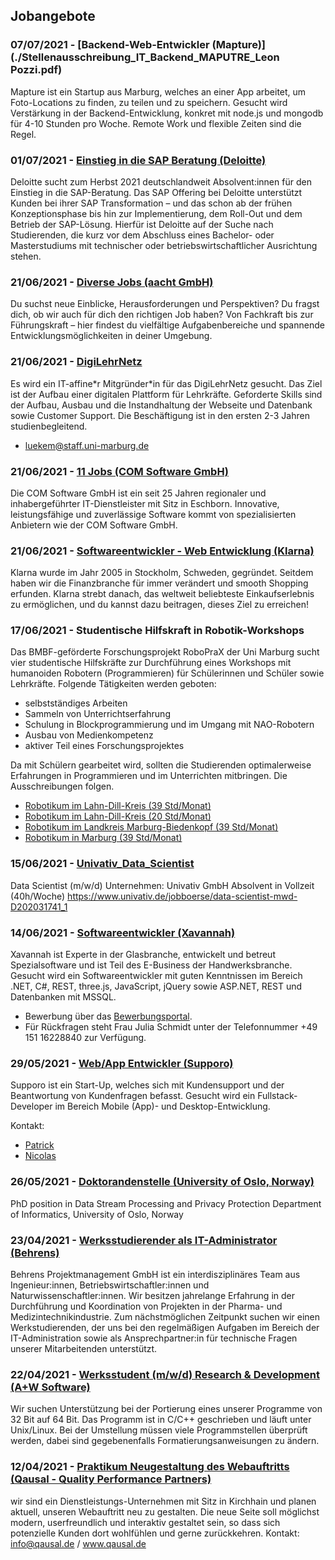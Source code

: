 ## Jobangebote

### 07/07/2021 - [Backend-Web-Entwickler (Mapture)](./Stellenausschreibung_IT_Backend_MAPUTRE_Leon Pozzi.pdf)
Mapture ist ein Startup aus Marburg, welches an einer App arbeitet, um Foto-Locations
zu finden, zu teilen und zu speichern. Gesucht wird Verstärkung in der Backend-Entwicklung,
konkret mit node.js und mongodb für 4-10 Stunden pro Woche. Remote Work und flexible Zeiten
sind die Regel.

### 01/07/2021 - [Einstieg in die SAP Beratung (Deloitte)](https://jobs.deloitte.de/job/mehrere-Standorte-Junior-SAP-Consultant-%28mwd%29-Dein-Einstieg-in-die-Beratung/634074701/)
Deloitte sucht zum Herbst 2021 deutschlandweit Absolvent:innen für den Einstieg in die SAP-Beratung. 
Das SAP Offering bei Deloitte unterstützt Kunden bei ihrer SAP Transformation – und das schon ab der frühen Konzeptionsphase bis hin zur Implementierung, dem Roll-Out und dem Betrieb der SAP-Lösung.
Hierfür ist Deloitte auf der Suche nach Studierenden, die kurz vor dem Abschluss eines Bachelor- oder Masterstudiums mit technischer oder betriebswirtschaftlicher Ausrichtung stehen.

### 21/06/2021 - [Diverse Jobs (aacht GmbH)](https://www.aacht.de/stellen)
Du suchst neue Einblicke, Herausforderungen und Perspektiven? Du fragst dich, ob wir auch für dich den richtigen Job haben? 
Von Fachkraft bis zur Führungskraft – hier findest du vielfältige Aufgabenbereiche und spannende Entwicklungsmöglichkeiten in deiner Umgebung.

### 21/06/2021 - [DigiLehrNetz](./digi_lehr_netzwerk.pdf)
Es wird ein IT-affine\*r Mitgründer\*in für das DigiLehrNetz gesucht. Das Ziel ist
der Aufbau einer digitalen Plattform für Lehrkräfte. Geforderte Skills sind der
Aufbau, Ausbau und die Instandhaltung der Webseite und Datenbank sowie Customer
Support. Die Beschäftigung ist in den ersten 2-3 Jahren studienbegleitend.

- [luekem@staff.uni-marburg.de](mailto:luekem@staff.uni-marburg.de)
### 21/06/2021 - [11 Jobs (COM Software GmbH)](https://www.kununu.com/de/com-software/jobs)
Die COM Software GmbH ist ein seit 25 Jahren regionaler und inhabergeführter IT-Dienstleister mit Sitz in Eschborn. 
Innovative, leistungsfähige und zuverlässige Software kommt von spezialisierten Anbietern wie der COM Software GmbH. 

### 21/06/2021 - [Softwareentwickler - Web Entwicklung (Klarna)](https://jobs.lever.co/klarna/6cf9d08f-266c-4cc3-b4f1-f77ebdceb097)
Klarna wurde im Jahr 2005 in Stockholm, Schweden, gegründet. Seitdem haben wir die Finanzbranche für immer verändert und smooth Shopping erfunden.
Klarna strebt danach, das weltweit beliebteste Einkaufserlebnis zu ermöglichen, und du kannst dazu beitragen, dieses Ziel zu erreichen! 

### 17/06/2021 - Studentische Hilfskraft in Robotik-Workshops
Das BMBF-geförderte Forschungsprojekt RoboPraX der Uni Marburg sucht vier studentische
Hilfskräfte zur Durchführung eines Workshops mit humanoiden Robotern (Programmieren)
für Schülerinnen und Schüler sowie Lehrkräfte. Folgende Tätigkeiten werden geboten:

- selbstständiges Arbeiten
- Sammeln von Unterrichtserfahrung
- Schulung in Blockprogrammierung und im Umgang mit NAO-Robotern
- Ausbau von Medienkompetenz
- aktiver Teil eines Forschungsprojektes

Da mit Schülern gearbeitet wird, sollten die Studierenden optimalerweise Erfahrungen
in Programmieren und im Unterrichten mitbringen. Die Ausschreibungen folgen.

- [Robotikum im Lahn-Dill-Kreis (39 Std/Monat)](./robotikum_ldk_39h.pdf)
- [Robotikum im Lahn-Dill-Kreis (20 Std/Monat)](./robotikum_ldk_20h.pdf)
- [Robotikum im Landkreis Marburg-Biedenkopf (39 Std/Monat)](./robotikum_mb_39h.pdf)
- [Robotikum in Marburg (39 Std/Monat)](./robotikum_m_39h.pdf)

### 15/06/2021 - [Univativ_Data_Scientist](./Univativ_Data_Scientist.md)
Data Scientist (m/w/d)
Unternehmen: Univativ GmbH
Absolvent in Vollzeit (40h/Woche)
https://www.univativ.de/jobboerse/data-scientist-mwd-D202031741_1

### 14/06/2021 - [Softwareentwickler (Xavannah)](./xavannah_softwareentwickler.pdf)
Xavannah ist Experte in der Glasbranche, entwickelt und betreut Spezialsoftware
und ist Teil des E-Business der Handwerksbranche. Gesucht wird ein Softwareentwickler
mit guten Kenntnissen im Bereich .NET, C#, REST, three.js, JavaScript, jQuery sowie
ASP.NET, REST und Datenbanken mit MSSQL.

- Bewerbung über das [Bewerbungsportal](https://jobs.a-w.com/de/jobposting/d182958110cf6f9ae7b7325f4f8e19bf63028a740/apply).
- Für Rückfragen steht Frau Julia Schmidt unter der Telefonnummer +49 151 16228840 zur Verfügung.

### 29/05/2021 - [Web/App Entwickler (Supporo)](./supporo_fullstack.pdf)
Supporo ist ein Start-Up, welches sich mit Kundensupport und der Beantwortung
von Kundenfragen befasst. Gesucht wird ein Fullstack-Developer im Bereich
Mobile (App)- und Desktop-Entwicklung.

Kontakt:

- [Patrick](https://linkedin.com/in/patrick-unrath)
- [Nicolas](https://linkedin.com/in/nicolas-rousselange)

### 26/05/2021 - [Doktorandenstelle (University of Oslo, Norway)](./Parrot-PhD-position.pdf)
PhD position in Data Stream Processing and Privacy Protection
Department of Informatics, University of Oslo, Norway

### 23/04/2021 - [Werksstudierender als IT-Administrator (Behrens)](./IT-Administrator(21.04.21).pdf)
Behrens Projektmanagement GmbH ist ein interdisziplinäres Team aus Ingenieur:innen, Betriebswirtschaftler:innen und Naturwissenschaftler:innen. 
Wir besitzen jahrelange Erfahrung in der Durchführung und Koordination von Projekten in der Pharma- und Medizintechnikindustrie.
Zum nächstmöglichen Zeitpunkt suchen wir einen Werkstudierenden, der uns bei den regelmäßigen Aufgaben im Bereich der IT-Administration sowie als Ansprechpartner:in für technische Fragen unserer Mitarbeitenden unterstützt.

### 22/04/2021 - [Werksstudent (m/w/d) Research & Development (A+W Software)](./AW-160-21-04_Werkstudent_R&D_dt.pdf)
Wir suchen Unterstützung bei der Portierung eines unserer Programme von 32 Bit auf 64 Bit.
Das Programm ist in C/C++ geschrieben und läuft unter Unix/Linux. Bei der Umstellung müssen
viele Programmstellen überprüft werden, dabei sind gegebenenfalls Formatierungsanweisungen zu
ändern.

### 12/04/2021 - [Praktikum Neugestaltung des Webauftritts (Qausal - Quality Performance Partners)](./Qausal_Webprojekt_2021.pdf)
wir sind ein Dienstleistungs-Unternehmen mit Sitz in Kirchhain und planen aktuell, unseren Webauftritt neu zu gestalten.
Die neue Seite soll möglichst modern, userfreundlich und interaktiv gestaltet sein, so dass sich potenzielle Kunden dort wohlfühlen und gerne zurückkehren.
Kontakt: info@qausal.de / www.qausal.de
